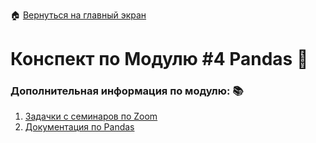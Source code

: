  :house: [Вернуться на главный экран](..)
# Конспект по Модулю #4 **Pandas**  :blue_book:

### Дополнительная информация по модулю: :books:
1. [Задачки с семинаров по Zoom](./seminars/)
2. [Документация по Pandas](https://pandas.pydata.org/docs/)

